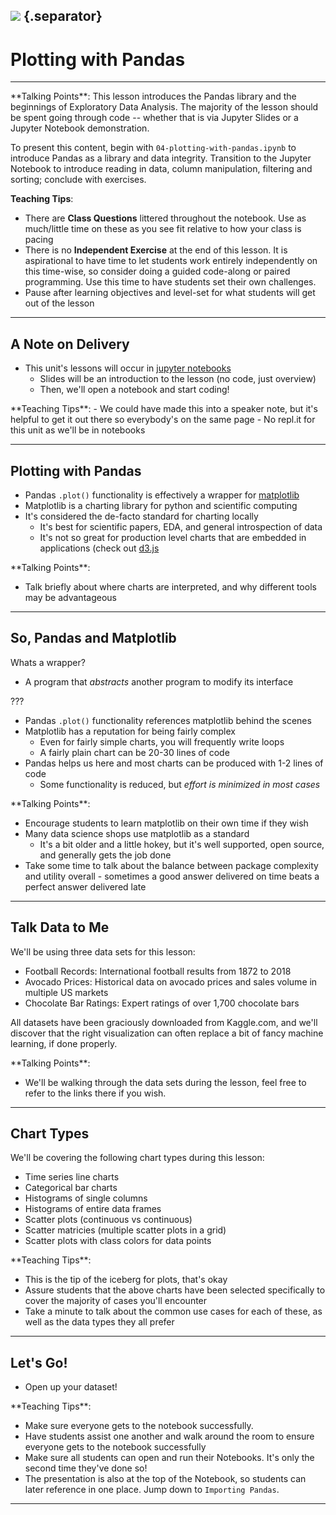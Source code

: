 <!--
---
title: Plotting with Pandas
type: lesson
duration: "1:00"
---
-->

## ![](http://nagale.com/ga-python/images/GA_Cog_Medium_White_RGB.png)  {.separator}

<h1>Plotting with Pandas</h1>


<!--

## Overview
This lesson covers plotting with pandas, which serves as a wrapper for matplotlib.

## Learning Objectives
In this lesson, students will:
- Use pandas to plot from three different datasets

## Duration
60 minutes

## Suggested Agenda

| Time | Activity |
| --- | --- |

## Suggested Agenda

|    Time     | Activity | Purpose |
|-------------|----------|---------|
| 0:00 - 0:03 | Welcome |
| 0:03 - 0:15 | Slides |
| 0:15 - 0:17 | NOTE: Switch to Notebook |
| 0:17 - 0:25 | Line Plots |
| 0:25 - 0:35 | Bar Plots and Histograms |
| 0:35 - 0:44 | Scatter Plots |
| 0:44 - 0:58 | Independent Exercises |
| 0:58 - 1:00 | Summary |

## Materials and Preparation
- Send out the presentation link.
- Students will need the data sets and notebook. Consider having a zip file of all notebooks and data sets for the rest of the unit that you hand out at the beginning of this lesson. Alternatively, link them directly in GitHub - remember that they haven't learned GitHub, so you'll need to help them download the files.

## Differentiation and Extensions

- If students are excelling in the first half, consider deeper discussions surrounding five number summaries, data integrity, off-the-cuff filters and sorts
- If students are struggling, work on the code more heavily than the **Class Questions** portions. Make the Independent Exercises be Collective Exercises (as a class)

## In Class: Materials
- Projector
- Internet connection
- Jupyter Notebooks
- Python3
-->


---


<aside class="notes">
**Talking Points**:
This lesson introduces the Pandas library and the beginnings of Exploratory Data Analysis. The majority of the lesson should be spent going through code -- whether that is via Jupyter Slides or a Jupyter Notebook demonstration.

To present this content, begin with `04-plotting-with-pandas.ipynb` to introduce Pandas as a library and data integrity. Transition to the Jupyter Notebook to introduce reading in data, column manipulation, filtering and sorting; conclude with exercises.

**Teaching Tips**:
- There are **Class Questions** littered throughout the notebook. Use as much/little time on these as you see fit relative to how your class is pacing
- There is no **Independent Exercise** at the end of this lesson. It is aspirational to have time to let students work entirely independently on this time-wise, so consider doing a guided code-along or paired programming. Use this time to have students set their own challenges.
- Pause after learning objectives and level-set for what students will get out of the lesson
</aside>

---

## A Note on Delivery

- This unit's lessons will occur in [jupyter notebooks](http://jupyter.org/)
  - Slides will be an introduction to the lesson (no code, just overview)
  - Then, we'll open a notebook and start coding!

<aside class="notes">
**Teaching Tips**:
- We could have made this into a speaker note, but it's helpful to get it out there so everybody's on the same page
- No repl.it for this unit as we'll be in notebooks

</aside>

---

## Plotting with Pandas

- Pandas `.plot()` functionality is effectively a wrapper for [matplotlib](https://matplotlib.org/)
- Matplotlib is a charting library for python and scientific computing
- It's considered the de-facto standard for charting locally
  - It's best for scientific papers, EDA, and general introspection of data
  - It's not so great for production level charts that are embedded in applications (check out [d3.js](https://d3js.org/)

<aside class="notes">
**Talking Points**:

- Talk briefly about where charts are interpreted, and why different tools may be advantageous
</aside>

---

## So, Pandas and Matplotlib


Whats a wrapper?

- A program that _abstracts_ another program to modify its interface

???

- Pandas `.plot()` functionality references matplotlib behind the scenes
- Matplotlib has a reputation for being fairly complex
  - Even for fairly simple charts, you will frequently write loops
  - A fairly plain chart can be 20-30 lines of code
- Pandas helps us here and most charts can be produced with 1-2 lines of code
  - Some functionality is reduced, but _effort is minimized in most cases_

<aside class="notes">
**Talking Points**:

- Encourage students to learn matplotlib on their own time if they wish
- Many data science shops use matplotlib as a standard
  - It's a bit older and a little hokey, but it's well supported, open source, and generally gets the job done
- Take some time to talk about the balance between package complexity and utility overall - sometimes a good answer delivered on time beats a perfect answer delivered late

</aside>

---

## Talk Data to Me


We'll be using three data sets for this lesson:

- Football Records: International football results from 1872 to 2018
- Avocado Prices: Historical data on avocado prices and sales volume in multiple US markets
- Chocolate Bar Ratings: Expert ratings of over 1,700 chocolate bars

All datasets have been graciously downloaded from Kaggle.com, and we'll discover that the right visualization can often replace a bit of fancy machine learning, if done properly.

<aside class="notes">
**Talking Points**:

- We'll be walking through the data sets during the lesson, feel free to refer to the links there if you wish.

</aside>

---

## Chart Types

We'll be covering the following chart types during this lesson:

- Time series line charts
- Categorical bar charts
- Histograms of single columns
- Histograms of entire data frames
- Scatter plots (continuous vs continuous)
- Scatter matricies (multiple scatter plots in a grid)
- Scatter plots with class colors for data points

<aside class="notes">
**Teaching Tips**:

- This is the tip of the iceberg for plots, that's okay
- Assure students that the above charts have been selected specifically to cover the majority of cases you'll encounter
- Take a minute to talk about the common use cases for each of these, as well as the data types they all prefer

</aside>

---

## Let's Go!


- Open up your dataset!

<aside class="notes">
**Teaching Tips**:

- Make sure everyone gets to the notebook successfully.
- Have students assist one another and walk around the room to ensure everyone gets to the notebook successfully
- Make sure all students can open and run their Notebooks. It's only the second time they've done so!
- The presentation is also at the top of the Notebook, so students can later reference in one place. Jump down to `Importing Pandas`.
</aside>

---
